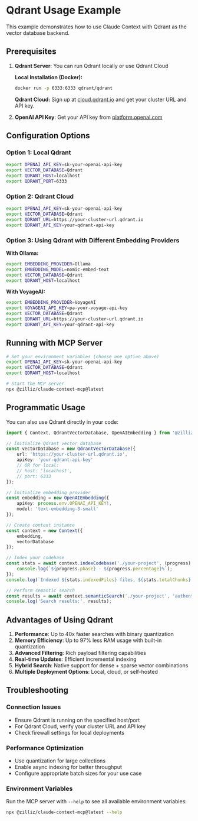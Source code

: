 # Qdrant Usage Example

This example demonstrates how to use Claude Context with Qdrant as the vector database backend.

## Prerequisites

1. **Qdrant Server**: You can run Qdrant locally or use Qdrant Cloud
   
   **Local Installation (Docker):**
   ```bash
   docker run -p 6333:6333 qdrant/qdrant
   ```
   
   **Qdrant Cloud:** Sign up at [cloud.qdrant.io](https://cloud.qdrant.io/) and get your cluster URL and API key.

2. **OpenAI API Key**: Get your API key from [platform.openai.com](https://platform.openai.com/api-keys)

## Configuration Options

### Option 1: Local Qdrant
```bash
export OPENAI_API_KEY=sk-your-openai-api-key
export VECTOR_DATABASE=Qdrant
export QDRANT_HOST=localhost
export QDRANT_PORT=6333
```

### Option 2: Qdrant Cloud
```bash
export OPENAI_API_KEY=sk-your-openai-api-key
export VECTOR_DATABASE=Qdrant
export QDRANT_URL=https://your-cluster-url.qdrant.io
export QDRANT_API_KEY=your-qdrant-api-key
```

### Option 3: Using Qdrant with Different Embedding Providers

**With Ollama:**
```bash
export EMBEDDING_PROVIDER=Ollama
export EMBEDDING_MODEL=nomic-embed-text
export VECTOR_DATABASE=Qdrant
export QDRANT_HOST=localhost
```

**With VoyageAI:**
```bash
export EMBEDDING_PROVIDER=VoyageAI
export VOYAGEAI_API_KEY=pa-your-voyage-api-key
export VECTOR_DATABASE=Qdrant
export QDRANT_URL=https://your-cluster-url.qdrant.io
export QDRANT_API_KEY=your-qdrant-api-key
```

## Running with MCP Server

```bash
# Set your environment variables (choose one option above)
export OPENAI_API_KEY=sk-your-openai-api-key
export VECTOR_DATABASE=Qdrant
export QDRANT_HOST=localhost

# Start the MCP server
npx @zilliz/claude-context-mcp@latest
```

## Programmatic Usage

You can also use Qdrant directly in your code:

```typescript
import { Context, QdrantVectorDatabase, OpenAIEmbedding } from '@zilliz/claude-context-core';

// Initialize Qdrant vector database
const vectorDatabase = new QdrantVectorDatabase({
    url: 'https://your-cluster-url.qdrant.io',
    apiKey: 'your-qdrant-api-key'
    // OR for local:
    // host: 'localhost',
    // port: 6333
});

// Initialize embedding provider
const embedding = new OpenAIEmbedding({
    apiKey: process.env.OPENAI_API_KEY!,
    model: 'text-embedding-3-small'
});

// Create context instance
const context = new Context({
    embedding,
    vectorDatabase
});

// Index your codebase
const stats = await context.indexCodebase('./your-project', (progress) => {
    console.log(`${progress.phase} - ${progress.percentage}%`);
});
console.log(`Indexed ${stats.indexedFiles} files, ${stats.totalChunks} chunks`);

// Perform semantic search
const results = await context.semanticSearch('./your-project', 'authentication functions', 5);
console.log('Search results:', results);
```

## Advantages of Using Qdrant

1. **Performance**: Up to 40x faster searches with binary quantization
2. **Memory Efficiency**: Up to 97% less RAM usage with built-in quantization
3. **Advanced Filtering**: Rich payload filtering capabilities
4. **Real-time Updates**: Efficient incremental indexing
5. **Hybrid Search**: Native support for dense + sparse vector combinations
6. **Multiple Deployment Options**: Local, cloud, or self-hosted

## Troubleshooting

### Connection Issues
- Ensure Qdrant is running on the specified host/port
- For Qdrant Cloud, verify your cluster URL and API key
- Check firewall settings for local deployments

### Performance Optimization
- Use quantization for large collections
- Enable async indexing for better throughput
- Configure appropriate batch sizes for your use case

### Environment Variables
Run the MCP server with `--help` to see all available environment variables:
```bash
npx @zilliz/claude-context-mcp@latest --help
```